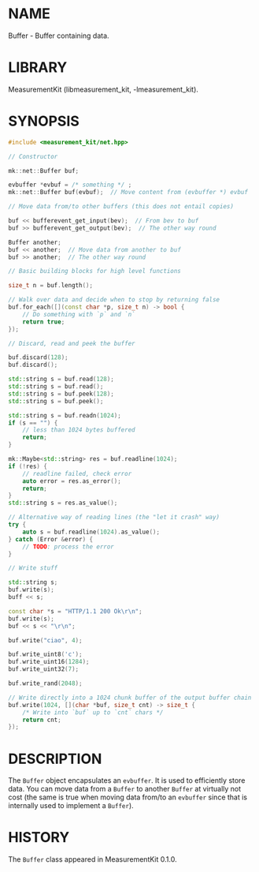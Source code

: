 # NAME
Buffer - Buffer containing data.

# LIBRARY
MeasurementKit (libmeasurement_kit, -lmeasurement_kit).

# SYNOPSIS

```C++
#include <measurement_kit/net.hpp>

// Constructor

mk::net::Buffer buf;

evbuffer *evbuf = /* something */ ;
mk::net::Buffer buf(evbuf);  // Move content from (evbuffer *) evbuf

// Move data from/to other buffers (this does not entail copies)

buf << bufferevent_get_input(bev);  // From bev to buf
buf >> bufferevent_get_output(bev);  // The other way round

Buffer another;
buf << another;  // Move data from another to buf
buf >> another;  // The other way round

// Basic building blocks for high level functions

size_t n = buf.length();

// Walk over data and decide when to stop by returning false
buf.for_each([](const char *p, size_t n) -> bool {
    // Do something with `p` and `n`
    return true;
});

// Discard, read and peek the buffer

buf.discard(128);
buf.discard();

std::string s = buf.read(128);
std::string s = buf.read();
std::string s = buf.peek(128);
std::string s = buf.peek();

std::string s = buf.readn(1024);
if (s == "") {
    // less than 1024 bytes buffered
    return;
}

mk::Maybe<std::string> res = buf.readline(1024);
if (!res) {
    // readline failed, check error
    auto error = res.as_error();
    return;
}
std::string s = res.as_value();

// Alternative way of reading lines (the "let it crash" way)
try {
    auto s = buf.readline(1024).as_value();
} catch (Error &error) {
    // TODO: process the error
}

// Write stuff

std::string s;
buf.write(s);
buff << s;

const char *s = "HTTP/1.1 200 Ok\r\n";
buf.write(s);
buf << s << "\r\n";

buf.write("ciao", 4);

buf.write_uint8('c');
buf.write_uint16(1284);
buf.write_uint32(7);

buf.write_rand(2048);

// Write directly into a 1024 chunk buffer of the output buffer chain
buf.write(1024, [](char *buf, size_t cnt) -> size_t {
    /* Write into `buf` up to `cnt` chars */
    return cnt;
});
```

# DESCRIPTION

The `Buffer` object encapsulates an `evbuffer`. It is used to efficiently
store data. You can move data from a `Buffer` to another `Buffer` at virtually
not cost (the same is true when moving data from/to an `evbuffer` since
that is internally used to implement a `Buffer`).

# HISTORY

The `Buffer` class appeared in MeasurementKit 0.1.0.
